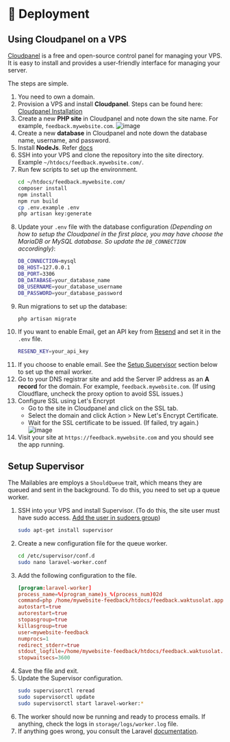 # :rocket: Deployment

## Using Cloudpanel on a VPS

[Cloudpanel](https://www.cloudpanel.io/) is a free and open-source control panel for managing your VPS. It is easy to install and provides a user-friendly interface for managing your server.

The steps are simple. 

1. You need to own a domain.
1. Provision a VPS and install **Cloudpanel**. Steps can be found here: [Cloudpanel Installation](https://www.cloudpanel.io/docs/v2/getting-started/)
1. Create a new **PHP site** in Cloudpanel and note down the site name. For example, `feedback.mywebsite.com`.
   ![image](https://github.com/user-attachments/assets/889cc98e-ed8a-466c-af7a-2d4ae64a4306)
1. Create a new **database** in Cloudpanel and note down the database name, username, and password.
1. Install **NodeJs**. Refer [docs](https://www.cloudpanel.io/docs/v2/php/guides/nodejs/)
1. SSH into your VPS and clone the repository into the site directory. Example `~/htdocs/feedback.mywebsite.com/`.
1. Run few scripts to set up the environment. 
   ```bash
   cd ~/htdocs/feedback.mywebsite.com/
   composer install
   npm install
   npm run build
   cp .env.example .env
   php artisan key:generate
   ```
1. Update your `.env` file with the database configuration *(Depending on how to setup the Cloudpanel in the first place, you may have choose the MariaDB or MySQL database. So update the `DB_CONNECTION` accordingly)*:
   ```bash
   DB_CONNECTION=mysql
   DB_HOST=127.0.0.1
   DB_PORT=3306
   DB_DATABASE=your_database_name
   DB_USERNAME=your_database_username
   DB_PASSWORD=your_database_password
   ```
1. Run migrations to set up the database:
   ```bash
   php artisan migrate
   ```
1. If you want to enable Email, get an API key from [Resend](https://resend.com/api-keys) and set it in the `.env` file. 
    ```bash
    RESEND_KEY=your_api_key
    ```
1. If you choose to enable email. See the [Setup Supervisor](#setup-supervisor) section below to set up the email worker.
1. Go to your DNS registrar site and add the Server IP address as an **A record** for the domain. For example, `feedback.mywebsite.com`. (If using Cloudflare, uncheck the proxy option to avoid SSL issues.)
1. Configure SSL using Let's Encrypt
   - Go to the site in Cloudpanel and click on the SSL tab.
   - Select the domain and click Action > New Let's Encrypt Certificate.
   - Wait for the SSL certificate to be issued. (If failed, try again.)
    ![image](https://github.com/user-attachments/assets/558472ee-94c0-41fb-9aec-ad4d8047d348)
1. Visit your site at `https://feedback.mywebsite.com` and you should see the app running.

## Setup Supervisor

The Mailables are employs a `ShouldQueue` trait, which means they are queued and sent in the background. To do this, you need to set up a queue worker.

1. SSH into your VPS and install Supervisor. (To do this, the site user must have sudo access. [Add the user in sudoers group](https://askubuntu.com/a/380387))
   ```bash
   sudo apt-get install supervisor
   ```
1. Create a new configuration file for the queue worker.
   ```bash
   cd /etc/supervisor/conf.d
   sudo nano laravel-worker.conf
   ```
1. Add the following configuration to the file.
    ```conf
    [program:laravel-worker]
    process_name=%(program_name)s_%(process_num)02d
    command=php /home/mywebsite-feedback/htdocs/feedback.waktusolat.app/artisan queue:work database --sleep=3 --tries=3 --max-time=3600 --delay=1 --backoff=5
    autostart=true
    autorestart=true
    stopasgroup=true
    killasgroup=true
    user=mywebsite-feedback
    numprocs=1
    redirect_stderr=true
    stdout_logfile=/home/mywebsite-feedback/htdocs/feedback.waktusolat.app/storage/logs/worker.log
    stopwaitsecs=3600
    ```
1. Save the file and exit.
1. Update the Supervisor configuration.
   ```bash
   sudo supervisorctl reread
   sudo supervisorctl update
   sudo supervisorctl start laravel-worker:*
   ```
1. The worker should now be running and ready to process emails. If anything, check the logs in `storage/logs/worker.log` file.
1. If anything goes wrong, you consult the Laravel [documentation](https://laravel.com/docs/12.x/queues#supervisor-configuration).
